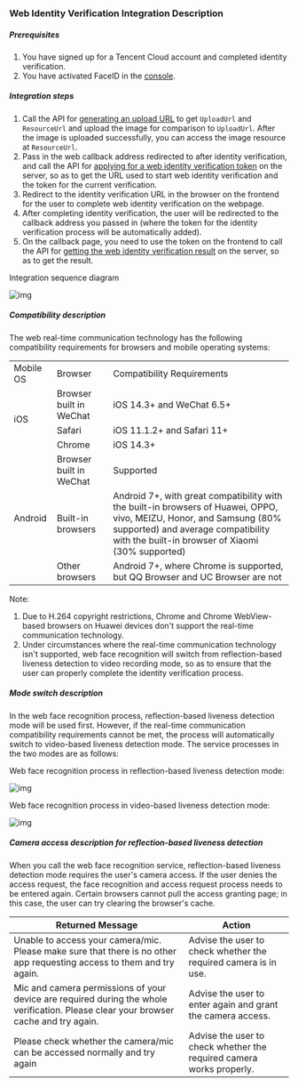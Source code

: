 

### Web Identity Verification Integration Description

##### Prerequisites

1. You have signed up for a Tencent Cloud account and completed identity verification.
2. You have activated FaceID in the [console](https://console.intl.cloud.tencent.com/faceid).

##### Integration steps

1. Call the API for [generating an upload URL](Generating-Upload-URL.md) to get `UploadUrl` and `ResourceUrl` and upload the image for comparison to `UploadUrl`. After the image is uploaded successfully, you can access the image resource at `ResourceUrl`.
2. Pass in the web callback address redirected to after identity verification, and call the API for [applying for a web identity verification token](applying-for-web-identity-verification-token.md) on the server, so as to get the URL used to start web identity verification and the token for the current verification.
3. Redirect to the identity verification URL in the browser on the frontend for the user to complete web identity verification on the webpage.
4. After completing identity verification, the user will be redirected to the callback address you passed in (where the token for the identity verification process will be automatically added).
5. On the callback page, you need to use the token on the frontend to call the API for [getting the web identity verification result](getting-web-identity-verification-result.md) on the server, so as to get the result.

Integration sequence diagram

![img](https://qcloudimg.tencent-cloud.cn/raw/a554aedf1bf02f57165a24eae09acf1b.png)

##### Compatibility description

The web real-time communication technology has the following compatibility requirements for browsers and mobile operating systems:

<table>
	<tr><td>Mobile OS</td><td>Browser</td><td>Compatibility Requirements</td></tr>
	<tr ><td rowspan="3" style= "vertical-align: middle;">iOS</td><td>Browser built in WeChat</td><td>iOS 14.3+ and WeChat 6.5+</td></tr>
	<tr><td>Safari</td><td>iOS 11.1.2+ and Safari 11+</td></tr>
	<tr><td>Chrome</td><td>iOS 14.3+</td></tr>
	<tr><td rowspan="3" style= "vertical-align: middle;">Android</td><td>Browser built in WeChat</td><td>Supported</td></tr>
	<tr><td>Built-in browsers</td><td>Android 7+, with great compatibility with the built-in browsers of Huawei, OPPO, vivo, MEIZU, Honor, and Samsung (80% supported) and average compatibility with the built-in browser of Xiaomi (30% supported)</td></tr>
	<tr><td>Other browsers</td><td>Android 7+, where Chrome is supported, but QQ Browser and UC Browser are not</td></tr>
</table>

Note:

1. Due to H.264 copyright restrictions, Chrome and Chrome WebView-based browsers on Huawei devices don't support the real-time communication technology.
2. Under circumstances where the real-time communication technology isn't supported, web face recognition will switch from reflection-based liveness detection to video recording mode, so as to ensure that the user can properly complete the identity verification process.

##### Mode switch description

In the web face recognition process, reflection-based liveness detection mode will be used first. However, if the real-time communication compatibility requirements cannot be met, the process will automatically switch to video-based liveness detection mode. The service processes in the two modes are as follows:

Web face recognition process in reflection-based liveness detection mode:

![img](https://faceid-h5-1254418846.cos.ap-guangzhou.myqcloud.com/images/reflect-flow.png)

Web face recognition process in video-based liveness detection mode:

![img](https://faceid-h5-1254418846.cos.ap-guangzhou.myqcloud.com/images/silence-flow.png)

##### Camera access description for reflection-based liveness detection

When you call the web face recognition service, reflection-based liveness detection mode requires the user's camera access. If the user denies the access request, the face recognition and access request process needs to be entered again. Certain browsers cannot pull the access granting page; in this case, the user can try clearing the browser's cache.

| Returned Message                                                     | Action                             |
| ------------------------------------------------------------ | ------------------------------------ |
| Unable to access your camera/mic. Please make sure that there is no other app requesting access to them and try again. | Advise the user to check whether the required camera is in use. |
| Mic and camera permissions of your device are required during the whole verification. Please clear your browser cache and try again. | Advise the user to enter again and grant the camera access. |
| Please check whether the camera/mic can be accessed normally and try again | Advise the user to check whether the required camera works properly. |
